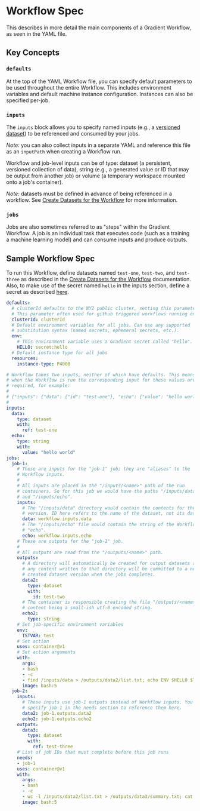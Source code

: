 # Workflow Spec

This describes in more detail the main components of a Gradient Workflow, as seen in the YAML file.

## Key Concepts

### `defaults`

At the top of the YAML Workflow file, you can specify default parameters to be used throughout the entire Workflow. This includes environment variables and default machine instance configuration. Instances can also be specified per-job.

### `inputs`

The `inputs` block allows you to specify named inputs \(e.g., a [versioned dataset](../../data/data-overview/private-datasets-repository/)\) to be referenced and consumed by your jobs.

_Note:_ you can also collect inputs in a separate YAML and reference this file as an `inputPath` when creating a Workflow run.

Workflow and job-level inputs can be of type: dataset \(a persistent, versioned collection of data\), string \(e.g., a generated value or ID that may be output from another job\) or volume \(a temporary workspace mounted onto a job's container\).

_Note:_ datasets must be defined in advance of being referenced in a workflow. See [Create Datasets for the Workflow](https://docs.paperspace.com/gradient/explore-train-deploy/workflows/getting-started-with-workflows#create-datasets-for-the-workflow) for more information.

### `jobs`

Jobs are also sometimes referred to as "steps" within the Gradient Workflow. A job is an individual task that executes code \(such as a training a machine learning model\) and can consume inputs and produce outputs.

## Sample Workflow Spec

To run this Workflow, define datasets named `test-one`, `test-two`, and `test-three` as described in the [Create Datasets for the Workflow](https://docs.paperspace.com/gradient/explore-train-deploy/workflows/getting-started-with-workflows#create-datasets-for-the-workflow) documentation. Also, to make use of the secret named `hello` in the inputs section, define a secret as described [here](../../get-started/managing-projects/using-secrets.md).

```yaml
defaults:
  # clusterId defaults to the NY2 public cluster, setting this parameter this is equaivalent to using the `--clusterId` flag on the command line.
  # This parameter often used for github triggered workflows running on private clusters.
  clusterId: clusterId 
  # Default environment variables for all jobs. Can use any supported
  # substitution syntax (named secrets, ephemeral secrets, etc.).
  env:
    # This environment variable uses a Gradient secret called "hello".
    HELLO: secret:hello
  # Default instance type for all jobs
  resources:
    instance-type: P4000

# Workflow takes two inputs, neither of which have defaults. This means that
# when the Workflow is run the corresponding input for these values are
# required, for example:
#
# {"inputs": {"data": {"id": "test-one"}, "echo": {"value": "hello world"}}}
#
inputs:
  data:
    type: dataset
    with:
      ref: test-one
  echo:
    type: string
    with:
      value: "hello world"
jobs:
  job-1:
    # These are inputs for the "job-1" job; they are "aliases" to the
    # Workflow inputs.
    #
    # All inputs are placed in the "/inputs/<name>" path of the run
    # containers. So for this job we would have the paths "/inputs/data"
    # and "/inputs/echo".
    inputs:
      # The "/inputs/data" directory would contain the contents for the dataset
      # version. ID here refers to the name of the dataset, not its dataset ID.
      data: workflow.inputs.data
      # The "/inputs/echo" file would contain the string of the Workflow input
      # "echo".
      echo: workflow.inputs.echo
    # These are outputs for the "job-1" job.
    #
    # All outputs are read from the "/outputs/<name>" path.
    outputs:
      # A directory will automatically be created for output datasets and
      # any content written to that directory will be committed to a newly
      # created dataset version when the jobs completes.
      data2:
        type: dataset
        with:
          id: test-two
      # The container is responsible creating the file "/outputs/<name>" with the
      # content being a small-ish utf-8 encoded string.
      echo2:
        type: string
    # Set job-specific environment variables
    env:
      TSTVAR: test
    # Set action
    uses: container@v1
    # Set action arguments
    with:
      args:
      - bash
      - -c
      - find /inputs/data > /outputs/data2/list.txt; echo ENV $HELLO $TSTVAR > /outputs/echo2; cat /inputs/echo; echo; cat /outputs/data2/list.txt /outputs/echo2
      image: bash:5
  job-2:
    inputs:
      # These inputs use job-1 outputs instead of Workflow inputs. You must
      # specify job-1 in the needs section to reference them here.
      data2: job-1.outputs.data2
      echo2: job-1.outputs.echo2
    outputs:
      data3:
        type: dataset
        with:
          ref: test-three
    # List of job IDs that must complete before this job runs
    needs:
    - job-1
    uses: container@v1
    with:
      args:
      - bash
      - -c
      - wc -l /inputs/data2/list.txt > /outputs/data3/summary.txt; cat /outputs/data3/summary.txt /inputs/echo2
      image: bash:5
```

